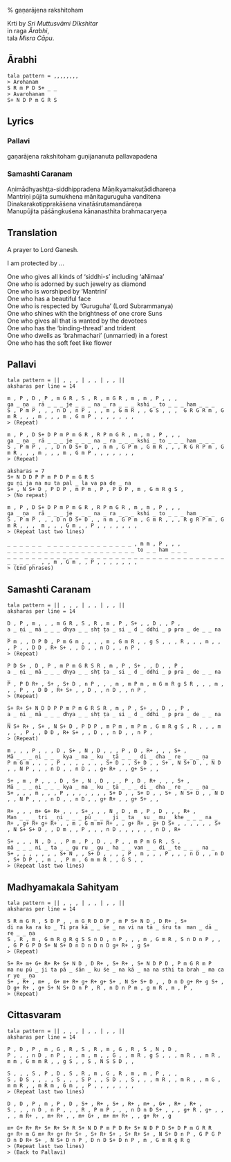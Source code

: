 % gaṇarājena rakshitoham

<script src="../carnot.js"></script>

<!-- 

Process using 

    pandoc --from=markdown --to=html5 --standalone ganarajena.md -o ganarajena.html

-->

Krti by *Sri Muttusvāmi Dīkshitar*  
in raga *Ārabhi*,  
tala *Misra Cāpu*.

<pre class="carnot_style" hidden>
notation font size = 12
notation small font size = 10
stretch = 1.1
stretch space = 0.6
</pre>

## Ārabhi

    tala pattern = ,,,,,,,,
    > Arohanam
    S R m P D S+ _ _
    > Avarohanam
    S+ N D P m G R S

## Lyrics

### Pallavi

gaṇarājena rakshitoham guṇijananuta pallavapadena

### Samashti Caranam

Aṇimādhyashṭṭa-siddhippradena Māṇikyamakuṭādidhareṇa  
Mantriṇi pūjita sumukhena mānitaguruguha vanditena  
Dinakarakotipprakāśena vinatāśrutamandāreṇa  
Manupūjita pāśāngkuśena kānanasthita brahmacaryeṇa  

## Translation

A prayer to Lord Ganesh.

I am protected by ...

One who gives all kinds of ‘siddhi-s’ including ‘aNimaa’  
One who is adorned by such jewelry as diamond  
One who is worshiped by ‘Mantrini’  
One who has a beautiful face  
One who is respected by ‘Guruguha’ (Lord Subrammanya)  
One who shines with the brightness of one crore Suns  
One who gives all that is wanted by the devotees  
One who has the ‘binding-thread’ and trident   
One who dwells as ‘brahmachari’ (unmarried) in a forest  
One who has the soft feet like flower  


## Pallavi

    tala pattern = || , , , | , , | , , ||
    aksharas per line = 14

    m , P , D , P , m G R , S , R , m G R , m , m , P , , , 
    ga _ ṇa _ rā _ _ _ je _ _ _ na _ ra _ _ _ kshi _ to _ _ _ ham _ _ _
    S , P m P , , , n D , n P , , , m , G m R , , G S , , ,  G R G R m , G m R , , , m , , , m , G m P , , , , , , ,
    > (Repeat)

    m , P , D S+ D P m P m G R , R P m G R , m , m , P , , , 
    ga _ ṇa _ rā _ _ _ je _ _ _ na _ ra _ _ _ kshi _ to _ _ _ ham _ _ _
    S , P m P , , , D n D S+ D , , n m , G P m , G m R , , , R G R P m , G m R , , , m , , , m , G m P , , , , , , ,
    > (Repeat)

    aksharas = 7
    S+ N D D P P m P D P m G R S
    gu ṇi ja na nu ta pal _ la va pa de _ na
    S+ , N S+ D , P D P , m P m , P , P D P , m , G m R g S ,
    > (No repeat)

    m , P , D S+ D P m P m G R , R P m G R , m , m , P , , , 
    ga _ ṇa _ rā _ _ _ je _ _ _ na _ ra _ _ _ kshi _ to _ _ _ ham _ _ _
    S , P m P , , , D n D S+ D , , n m , G P m , G m R , , , R g R P m , G m R , , ,  m , , , G m , , P , , , , , , ,
    > (Repeat last two lines)

    _ _ _ _ _ _  _ _ _ _ _ _ _ _ _ _ _ _ _ _ , m m , P , , ,
    _ _ _ _ _ _ _ _ _ _ _ _ _ _ _ _ _ _ _ _ _ to _ _ ham _ _ _
    _ _ _ _ _ _ _ _ _ _ _ _  _ _ _ _ _ _ _ _ _ _ _ _ _ _ _ _ _ _ _ _ _ _ _ _ _ _ _ _  , , m , G m , , P , , , , , , ,
    > (End phrases)

## Samashti Caranam

    tala pattern = || , , , | , , | , , ||
    aksharas per line = 14

    D , P , m , , , m G R , S , R , m , P , S+ , , D , , P ,
    a _ ṇi _ mā _ _ _ dhya _ _ shṭ ṭa _ si _ d _ ddhi _ p pra _ de _ _ na _
    P m , , D P D , P m G m , , , , m , G m R , , g S , , , R , , , m , , , P , , D D , R+ S+ , , D , , n D , , n P ,
    > (Repeat)

    P D S+ , D , P , m P m G R S R , m , P , S+ , , D , , P ,
    a _ ṇi _ mā _ _ _ dhya _ _ shṭ ṭa _ si _ d _ ddhi _ p pra _ de _ _ na _
    P , P D R+ , S+ , S+ D , n P , , , m , m P m , m G m R g S R , , , m , , , P , , D D , R+ S+ , , D , , n D , , n P ,
    > (Repeat)

    S+ R+ S+ N D D P P m P m G R S R , m , P , S+ , , D , , P ,
    a _ ṇi _ mā _ _ _ dhya _ _ shṭ ṭa _ si _ d _ ddhi _ p pra _ de _ _ na _
    N S+ R+ , S+ , N S+ D , P D P , m P m , m P m , G m R g S , R , , , m , , , P , , D D , R+ S+ , , D , , n D , , n P ,
    > (Repeat)

    m , , , P , , , D , S+ , N , D , , , P , D , R+ , , , S+ ,
    Mā _ _ _ ṇi _ _ _ kya _ ma _ ku _ ṭā _ _ _ di _ dha _ re _ _ _ ṇa _
    P m G m , , , , P , , , , , , , S+ D , , S+ D , , S+ , N S+ D , , N D , , N P , , , n D , , n D , , g+ R+ , , g+ S+ , ,

    S+ , m , P , , , D , S+ , N , D , , , P , D , R+ , , , S+ ,
    Mā _ _ _ ṇi _ _ _ kya _ ma _ ku _ ṭā _ _ _ di _ dha _ re _ _ _ ṇa _
    S+ , , , m , , , P , , , , , , , S+ D , , S+ D , , S+ , N S+ D , , N D , , N P , , , n D , , n D , , g+ R+ , , g+ S+ , ,

    R+ , , , m+ G+ R+ , , , S+ , , , N , D , m , P , D , , , R+ ,
    Man _ _ _ tri _ ṇi _ _ _ pū _ _ _ ji _ ta _ su _ mu _ khe _ _ _ na _
    R+ , g+ R+ g+ R+ , , m , G m m+ R+ , , g+ R+ , g+ D S+ , , , , , , S+ , N S+ S+ D , , D m , , P , , , n D , , , , , , n D , R+

    S+ , , , N , D , , P m , P , D , , P , , m P m G R , S ,
    mā _ _ _ ni _ ta _ _ gu ru _ gu _ ha _ _ van _ _ di _ te _ _ _ na _
    S+ , , , , , , , S+ N , , S+ D , , , , P , m , , , P , , , n D , , n D , S+ D P , , m , , P m , G m m R , , G S , ,
    > (Repeat last two lines)

## Madhyamakala Sahityam

    tala pattern = || , , , | , , | , , ||
    aksharas per line = 14

    S R m G R , S D P , , m G R D D P , m P S+ N D , D R+ , S+
    di na ka ra ko _ Ti pra kā _ _ śe _ na vi na tā _ śru ta  man _ dā _ re _ _ ṇa
    S , R , m , G m R g R g S S n D , n P , , , m , G m R , S n D n P , , , G P G P D S+ N S+ D n D n D n D g+ R+ , g S+
    > (Repeat)

    S+ R+ m+ G+ R+ R+ S+ N D , D R+ , S+ R+ , S+ N D P D , P m G R m P
    ma nu pū _ ji ta pā _ śān _ ku śe _ na kā _ na na sthi ta brah _ ma ca r ye _ ṇa
    S+ , R+ , m+ , G+ m+ R+ g+ R+ g+ S+ , N S+ S+ D , , D n D g+ R+ g S+ , D g+ R+ , g+ S+ N S+ D n P , R , n D n P m , g m R , m , P ,
    > (Repeat)

## Cittasvaram

    tala pattern = || , , , | , , | , , ||
    aksharas per line = 14

    P , D , P , m , G , R , S , R , m , G , R , S , N , D ,
    P , , , n D , n P , , , m , m , , G , , m R , g S , , , m R , , m R , m m , G m m R , , g S , , S , N S S D , ,

    S , , , S , P , D , S , R , m , G , R , m , m , P , , ,
    S , D S , , , , S , , , S P , , S D , , S , , , m R , , m R , , m G , m m R , , m R m , G m , , P , , , , , , ,
    > (Repeat last two lines)

    D , D , P , m , P , D , S+ , R+ , S+ , R+ , m+ , G+ , R+ , R+ ,
    S , , , n D , n P , , , R , P m P , , , n D n D S+ , , , g+ R , g+ , , , , m R+ , , m+ R+ , , m+ G+ , m+ m+ R+ , , g+ R+ , g

    m+ G+ R+ R+ S+ R+ S+ R S+ N D P m P D R+ S+ N D P D S+ D P m G R R
    g+ R+ m G m+ R+ g+ R+ S+ , S+ R+ S+ , S+ R+ S+ , N S+ D n P , G P G P D n D R+ S+ , N S+ D n P , D n D S+ D n P , m , G m R g R g
    > (Repeat last two lines)
    > (Back to Pallavi)


